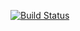[![Build Status](https://travis-ci.com/dgaiero/c4-website-docs.svg?branch=master)](https://travis-ci.com/dgaiero/c4-website-docs)
  
